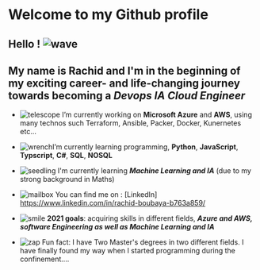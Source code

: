 

# Welcome to my Github profile



## Hello ! ![wave](https://github.githubassets.com/images/icons/emoji/unicode/1f44b.png)




 ## My name is **Rachid** and I'm in the beginning of my exciting career- and life-changing journey towards becoming a ***Devops IA Cloud Engineer*** ##
 

-   ![telescope](https://github.githubassets.com/images/icons/emoji/unicode/1f52d.png)  I’m currently working on **Microsoft Azure** and **AWS**, using many technos such Terraform, Ansible, Packer, Docker, Kunernetes etc...
   
-   ![wrench](https://github.githubassets.com/images/icons/emoji/unicode/1f527.png)I’m currently learning programming,  **Python**,  **JavaScript**,  **Typscript**, **C#**, **SQL**, **NOSQL**


-   ![seedling](https://github.githubassets.com/images/icons/emoji/unicode/1f331.png)   I'm currently learning ***Machine Learning and IA*** (due to my strong background in Maths)

-   ![mailbox](https://github.githubassets.com/images/icons/emoji/unicode/1f4eb.png)  You can find me on :  [LinkedIn]
https://www.linkedin.com/in/rachid-boubaya-b763a859/
    

-   ![smile](https://github.githubassets.com/images/icons/emoji/unicode/1f604.png) **2021 goals**: acquiring skills in different fields, ***Azure and AWS, software Engineering as well as Machine Learning and IA***
    
-   ![zap](https://github.githubassets.com/images/icons/emoji/unicode/26a1.png)  Fun fact: I have Two Master's degrees in two different fields. I have finally found my way when I started programming during the confinement....
    
